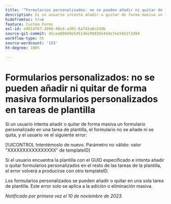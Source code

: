 ```yaml
---
title: '“Formularios personalizados: no se pueden añadir ni quitar de forma masiva formularios personalizados en tareas de plantilla”'
description: Si un usuario intenta añadir o quitar de forma masiva un formulario personalizado en una tarea de plantilla, el formulario no se añade ni se quita y el usuario ve un error.
hidefromtoc: true
feature: Custom Forms
exl-id: e9014f67-2098-46e4-a301-6a742a0c2ddb
source-git-commit: 45cea090d9e54514be9983b5443e7ee54b1f2d94
workflow-type: ht
source-wordcount: '153'
ht-degree: 100%

---
```


# Formularios personalizados: no se pueden añadir ni quitar de forma masiva formularios personalizados en tareas de plantilla

Si un usuario intenta añadir o quitar de forma masiva un formulario personalizado en una tarea de plantilla, el formulario no se añade ni se quita, y el usuario ve el siguiente error:

[!UICONTROL Intentémoslo de nuevo. Parámetro no válido: valor &quot;XXXXXXXXXXXXXXXX&quot; de templateID]

Si el usuario encuentra la plantilla con el GUID especificado e intenta añadir o quitar formularios personalizados en el resto de las tareas de la plantilla, el error volverá a producirse con otro templateID.

Los formularios personalizados se pueden añadir o quitar en una sola tarea de plantilla. Este error solo se aplica a la adición o eliminación masiva.

_Notificado por primera vez el 10 de noviembre de 2023._
